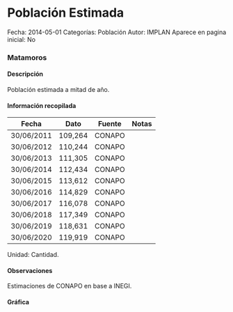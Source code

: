 Población Estimada
=====

Fecha: 2014-05-01
Categorías: Población
Autor: IMPLAN
Aparece en pagina inicial: No

### Matamoros

#### Descripción

Población estimada a mitad de año.

<!-- break -->

#### Información recopilada

<table class="table table-hover table-bordered matriz">
  <thead>
    <tr><th>Fecha</th><th>Dato</th><th>Fuente</th><th>Notas</th></tr>
  </thead>
  <tbody>
    <tr><td class="centrado">30/06/2011</td><td class="derecha">109,264</td><td>CONAPO</td><td></td></tr>
    <tr><td class="centrado">30/06/2012</td><td class="derecha">110,244</td><td>CONAPO</td><td></td></tr>
    <tr><td class="centrado">30/06/2013</td><td class="derecha">111,305</td><td>CONAPO</td><td></td></tr>
    <tr><td class="centrado">30/06/2014</td><td class="derecha">112,434</td><td>CONAPO</td><td></td></tr>
    <tr><td class="centrado">30/06/2015</td><td class="derecha">113,612</td><td>CONAPO</td><td></td></tr>
    <tr><td class="centrado">30/06/2016</td><td class="derecha">114,829</td><td>CONAPO</td><td></td></tr>
    <tr><td class="centrado">30/06/2017</td><td class="derecha">116,078</td><td>CONAPO</td><td></td></tr>
    <tr><td class="centrado">30/06/2018</td><td class="derecha">117,349</td><td>CONAPO</td><td></td></tr>
    <tr><td class="centrado">30/06/2019</td><td class="derecha">118,631</td><td>CONAPO</td><td></td></tr>
    <tr><td class="centrado">30/06/2020</td><td class="derecha">119,919</td><td>CONAPO</td><td></td></tr>
  </tbody>
</table>

Unidad: Cantidad.

#### Observaciones

Estimaciones de CONAPO en base a INEGI.

#### Gráfica

<div id="Morrismfffebhu" class="grafica"></div>
  <script>
  new Morris.Line({
    element: 'Morrismfffebhu',
    data: [
      { fecha: '2011-06-30', dato: 109264 },
      { fecha: '2012-06-30', dato: 110244 },
      { fecha: '2013-06-30', dato: 111305 },
      { fecha: '2014-06-30', dato: 112434 },
      { fecha: '2015-06-30', dato: 113612 },
      { fecha: '2016-06-30', dato: 114829 },
      { fecha: '2017-06-30', dato: 116078 },
      { fecha: '2018-06-30', dato: 117349 },
      { fecha: '2019-06-30', dato: 118631 },
      { fecha: '2020-06-30', dato: 119919 }
    ],
    xkey: 'fecha',
    ykeys: ['dato'],
    labels: ['Dato'],
    lineColors: ['#FF5B02'],
    xLabelFormat: function(d) {
      return d.getDate()+'/'+(d.getMonth()+1)+'/'+d.getFullYear();
    },
    dateFormat: function (ts) {
      var d = new Date(ts);
      return d.getDate() + '/' + (d.getMonth() + 1) + '/' + d.getFullYear();
    }
  });
  </script>
